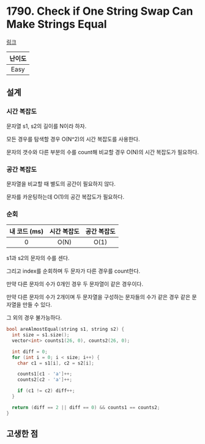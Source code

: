 # 1790. Check if One String Swap Can Make Strings Equal

[링크](https://leetcode.com/problems/check-if-one-string-swap-can-make-strings-equal/description/)

| 난이도 |
| :----: |
|  Easy  |

## 설계

### 시간 복잡도

문자열 s1, s2의 길이를 N이라 하자.

모든 경우를 탐색할 경우 O(N^2)의 시간 복잡도를 사용한다.

문자의 갯수와 다른 부분의 수를 count해 비교할 경우 O(N)의 시간 복잡도가 필요하다.

### 공간 복잡도

문자열을 비교할 때 별도의 공간이 필요하지 않다.

문자를 카운팅하는데 O(1)의 공간 복잡도가 필요하다.

### 순회

| 내 코드 (ms) | 시간 복잡도 | 공간 복잡도 |
| :----------: | :---------: | :---------: |
|      0       |    O(N)     |    O(1)     |

s1과 s2의 문자의 수를 센다.

그리고 index를 순회하며 두 문자가 다른 경우를 count한다.

만약 다른 문자의 수가 0개인 경우 두 문자열이 같은 경우이다.

만약 다른 문자의 수가 2개이며 두 문자열을 구성하는 문자들의 수가 같은 경우 같은 문자열을 만들 수 있다.

그 외의 경우 불가능하다.

```cpp
bool areAlmostEqual(string s1, string s2) {
  int size = s1.size();
  vector<int> counts1(26, 0), counts2(26, 0);

  int diff = 0;
  for (int i = 0; i < size; i++) {
    char c1 = s1[i], c2 = s2[i];

    counts1[c1 - 'a']++;
    counts2[c2 - 'a']++;

    if (c1 != c2) diff++;
  }

  return (diff == 2 || diff == 0) && counts1 == counts2;
}
```

## 고생한 점

